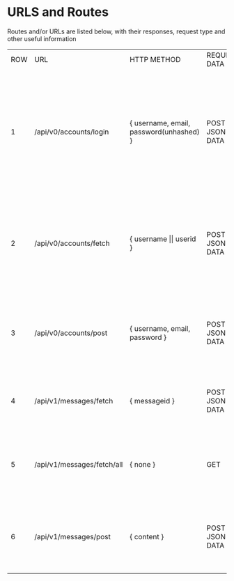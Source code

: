 URLS and Routes
=

Routes and/or URLs are listed below, with their responses, request type and other useful information
<table>
<tr><td>ROW</td><td>URL</td><td>HTTP METHOD</td><td>REQUIRED DATA</td><td>RESPONSE TYPE</td><td>RESPONSE DATA</td><td>OTHER</td></tr>
<tr><td>1</td><td>/api/v0/accounts/login</td><td>{ username, email, password(unhashed) }</td><td>POST + JSON DATA</td><td>JSON {}</td><td>{ account: Account, LoginStatus: boolean }</td><td>This url sets a cookie on response as to if you are logged in or not, resets any old cookies, lasts for a set time, TBD</td></tr>
<tr><td>2</td><td>/api/v0/accounts/fetch</td><td>{ username || userid }</td><td>POST + JSON DATA</td><td>JSON {}</td><td>{ account: PublicAccount }</td><td>Responds with an account object which <strong>excludes password and email and other personal data</strong></td></tr>
<tr><td>3</td><td>/api/v0/accounts/post </td><td>{ username, email, password }</td><td>POST + JSON DATA</td><td>JSON {}</td><td>{ validity: boolean, LoginStatus: boolean }</td><td>This url also sets a cookie on response which denotes your login status</td></tr>
<tr><td>4</td><td>/api/v1/messages/fetch</td><td>{ messageid }</td><td>POST + JSON DATA</td><td>JSON {}</td><td>{id: EnigmaID, content: "message limited to a TBD size limit"</td><td>This requires data to retrieve a message</td></tr>
<tr><td>5</td><td>/api/v1/messages/fetch/all</td><td>{ none }</td><td>GET</td><td>JSON {}</td><td>{messages: { (array of messages) } }</td><td>This fetches all messages within a set limit e.g 200 messages</td></tr>
<tr><td>6</td><td>/api/v1/messages/post</td><td>{ content }</td><td>POST + JSON DATA</td><td>JSON {}</td><td>{ sent: boolean }</td><td>Sends a message (POSTs) returns status if sent or not, bool t/f</td></tr>
</table>
